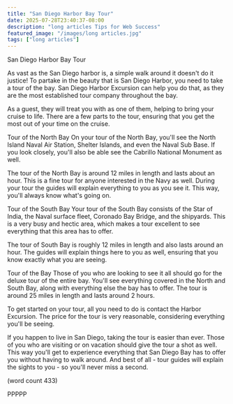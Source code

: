 ```yaml
---
title: "San Diego Harbor Bay Tour"
date: 2025-07-28T23:40:37-08:00
description: "long articles Tips for Web Success"
featured_image: "/images/long articles.jpg"
tags: ["long articles"]
---
```


San Diego Harbor Bay Tour

As vast as the San Diego harbor is, a simple walk
around it doesn't do it justice!  To partake in the
beauty that is San Diego Harbor, you need to take a
tour of the bay.  San Diego Harbor Excursion can 
help you do that, as they are the most established
tour company throughout the bay.

As a guest, they will treat you with as one of them,
helping to bring your cruise to life.  There are 
a few parts to the tour, ensuring that you get the
most out of your time on the cruise.  

Tour of the North Bay
On your tour of the North Bay, you'll see the North
Island Naval Air Station, Shelter Islands, and even
the Naval Sub Base.  If you look closely, you'll 
also be able see the Cabrillo National Monument as 
well.

The tour of the North Bay is around 12 miles in length
and lasts about an hour.  This is a fine tour for
anyone interested in the Navy as well.  During your
tour the guides will explain everything to you as
you see it.  This way, you'll always know what's going
on.

Tour of the South Bay
Your tour of the South Bay consists of the Star of
India, the Naval surface fleet, Coronado Bay Bridge,
and the shipyards.  This is a very busy and hectic 
area, which makes a tour excellent to see everything
that this area has to offer.

The tour of South Bay is roughly 12 miles in length 
and also lasts around an hour.  The guides will explain
things here to you as well, ensuring that you know
exactly what you are seeing.

Tour of the Bay
Those of you who are looking to see it all should go
for the deluxe tour of the entire bay.  You'll see
everything covered in the North and South Bay, along
with everything else the bay has to offer.  The tour
is around 25 miles in length and lasts around 2 hours.

To get started on your tour, all you need to do is 
contact the Harbor Excursion.  The price for the tour
is very reasonable, considering everything you'll be
seeing.  

If you happen to live in San Diego, taking the tour is
easier than ever.  Those of you who are visiting or on
vacation should give the tour a shot as well.  This way
you'll get to experience everything that San Diego Bay
has to offer you without having to walk around.  And
best of all - tour guides will explain the sights to 
you - so you'll never miss a second.

(word count 433)

PPPPP
